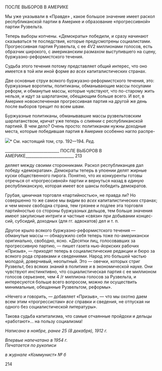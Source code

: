 ПОСЛЕ ВЫБОРОВ В АМЕРИКЕ

Мы уже указывали в «Правде» , какое большое значение имеет раскол республикан­ской партии в Америке и образование «прогрессивной» партии Рузвельта.

Теперь выборы копчены. «Демократы» победили, и сразу начинают сказываться те последствия, которые предусмотрены социалистами. Прогрессивная партия Рузвельта, с ее 4V2 миллионами голосов, есть образчик широкого, с американским размахом вы­ступившего на сцену, буржуазно-реформистского течения.

Судьба этого течения потому представляет общий интерес, что оно имеется в той или иной форме _во всех_ капиталистических странах.

Две основные струи всякого буржуазно-реформистского течения, это: буржуазные воротилы, политиканы, обманывающие массы посулами реформ, и обманутые массы, которые чувствуют, что по-старому жить нельзя, и идут за шарлатаном, обещающим больше всего. И вот, в Америке новоиспеченная прогрессивная партия на другой же день после выборов трещит по всем швам.

Буржуазные политиканы, обманывавшие массы рузвельтовским шарлатанством, кричат уже теперь о _слиянии_ с республиканской партией. В чем дело? Очень просто: политиканам нужны доходные места, которые победившая партия в Америке особенно нагло распре-

![](file:///C:/Users/bot32/AppData/Local/Temp/msohtmlclip1/01/clip_image001.png)* См. настоящий том, стр. 192—194. _Ред._

  

____________________________ ПОСЛЕ ВЫБОРОВ В АМЕРИКЕ_________________________ 213

деляет между своими сторонниками. Раскол республиканцев дал победу «демократам». Демократы теперь в упоении делят жирные куски общественного пирога. Понятно, что их конкуренты готовы отречься от «прогрессивной» партии и вернуться назад в _единую_ республиканскую, которая имеет все шансы победить демократов.

Грубая, циничная торговля «партийностью», не правда ли? Но совершенно то же са­мое мы видим во _всех_ капиталистических странах; и чем _менее_ свободна страна, тем грязнее и подлее эта торговля партийностью со стороны буржуазных дельцов, тем больше значения имеют закулисные интриги и частные «связи» при добывании концес­сий, субсидий, доходных (для гг. адвокатов) дел и т. п.

Другое крыло всякого буржуазно-реформистского течения — обманутые массы — обнаружило себя теперь тоже по-американски оригинально, свободно, ясно. «Десятки лиц, голосовавших за прогрессивную партию, — пишет газета нью-йоркских рабочих «Призыв», — приходят теперь в социалистические редакции и бюро за всякого рода справками и сведениями. Народ это большей частью молодой, доверчивый, неопытный. Это — овечки, которых стриг Рузвельт, без всяких знаний в политике и в экономиче­ской науке. Они чувствуют инстинктивно, что социалистическая партия с ее миллио­ном голосов серьезнее, чем 4 /г миллиона голосов за Рузвельта, и интересуются больше всего вопросом, можно ли осуществить минимальные, обещанные Рузвельтом, рефор­мы».

«Нечего и говорить, — добавляет «Призыв», — что мы охотно даем всем этим «прогрессистам» _все_ справки и сведения, не отпуская ни одного без социалистической литературы».

Такова судьба капитализма, что самые отчаянные пройдохи и дельцы «работают»... на пользу социализма!

_Написано в ноябре,_ _ранее 25 (8 декабря), 1912 г._

_Впервые напечатано в 1954 г.                                                             Печатается по рукописи_

_в журнале «Коммунист» № б_

  

214